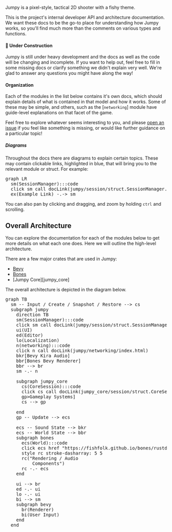 Jumpy is a pixel-style, tactical 2D shooter with a fishy theme.

This is the project's internal developer API and architecture documentation. We want these docs to
be the go-to place for understanding how Jumpy works, so you'll find much more than the comments on
various types and functions.

#### 🚧 Under Construction

Jumpy is still under heavy development and the docs as well as the code will be changing and
incomplete. If you want to help out, feel free to fill in some missing docs or clarify something we
didn't explain very well. We're glad to answer any questions you might have along the way!

#### Organization

Each of the modules in the list below contains it's own docs, which should explain details of what
is contained in that model and how it works. Some of these may be simple, and others, such as the
[`networking`] module have guide-level explanations on that facet of the game.

Feel free to explore whatever seems interesting to you, and please [open an issue][gh_issue] if you
feel like something is missing, or would like further guidance on a particular topic!

##### Diagrams

Throughout the docs there are diagrams to explain certain topics. These may contain clickable links, highlighted in blue, that will bring you to the relevant module or struct. For example:

<pre class="mermaid">
graph LR
  sm(SessionManager):::code
  click sm call docLink(jumpy/session/struct.SessionManager.html)
  ex(Example Link) -.-> sm
</pre>

You can also pan by clicking and dragging, and zoom by holding `ctrl` and scrolling.

[gh_issue]: https://github.com/fishfolk/jumpy/issues/new

## Overall Architecture

You can explore the documentation for each of the modules below to get more details on what each
one does. Here we will outline the high-level architecture.

There are a few major crates that are used in Jumpy:

- [Bevy](https://bevyengine.org)
- [Bones](https://fishfolk.org/development/bones/introduction/)
- [Jumpy Core][jumpy_core]

The overall architecture is depicted in the diagram below.

<pre class="mermaid">
graph TB
  sm -- Input / Create / Snapshot / Restore --> cs
  subgraph jumpy
    direction TB
    sm(SessionManager):::code
    click sm call docLink(jumpy/session/struct.SessionManager.html)
    ui(UI)
    ed(Editor)
    lo(Localization)
    n(networking):::code
    click n call docLink(jumpy/networking/index.html)
    bkr[Bevy Kira Audio]
    bbr[Bones Bevy Renderer]
    bbr --> br
    sm -.- n

    subgraph jumpy_core
      cs(CoreSession):::code
      click cs call docLink(jumpy_core/session/struct.CoreSession.html)
      gp>Gameplay Systems]
      cs --> gp

    end
    gp -- Update --> ecs

    ecs -- Sound State --> bkr
    ecs -- World State --> bbr
    subgraph bones
      ecs(World):::code
      click ecs href "https://fishfolk.github.io/bones/rustdoc/bones_ecs/struct.World.html"
      style rc stroke-dasharray: 5 5
      rc("Rendering / Audio
          Components")
      rc -.- ecs
    end

    ui --> br
    ed -.- ui
    lo -.- ui
    bi --> sm
    subgraph bevy
      br(Renderer)
      bi(User Input)
    end
  end
</pre>
